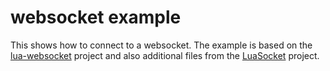 # websocket example
This shows how to connect to a websocket. The example is based on the [lua-websocket](https://github.com/lipp/lua-websockets) project and also additional files from the [LuaSocket](https://github.com/diegonehab/luasocket) project.
